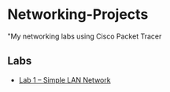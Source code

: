 # Networking-Projects
"My networking labs using Cisco Packet Tracer
## Labs
- [Lab 1 – Simple LAN Network](./Lab1_SimpleLAN.md)
